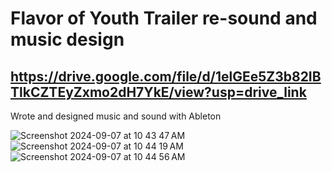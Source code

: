 # Flavor of Youth Trailer re-sound and music design
## https://drive.google.com/file/d/1elGEe5Z3b82IBTlkCZTEyZxmo2dH7YkE/view?usp=drive_link
Wrote and designed music and sound with Ableton

![Screenshot 2024-09-07 at 10 43 47 AM](https://github.com/user-attachments/assets/b2ade070-86b8-455b-9cbd-b249d927b7a2)
![Screenshot 2024-09-07 at 10 44 19 AM](https://github.com/user-attachments/assets/4000e0a0-7452-420c-ab0a-1e4c35fbc679)
![Screenshot 2024-09-07 at 10 44 56 AM](https://github.com/user-attachments/assets/ee2d541f-7dd3-44a2-abb7-06b44928acc2)


